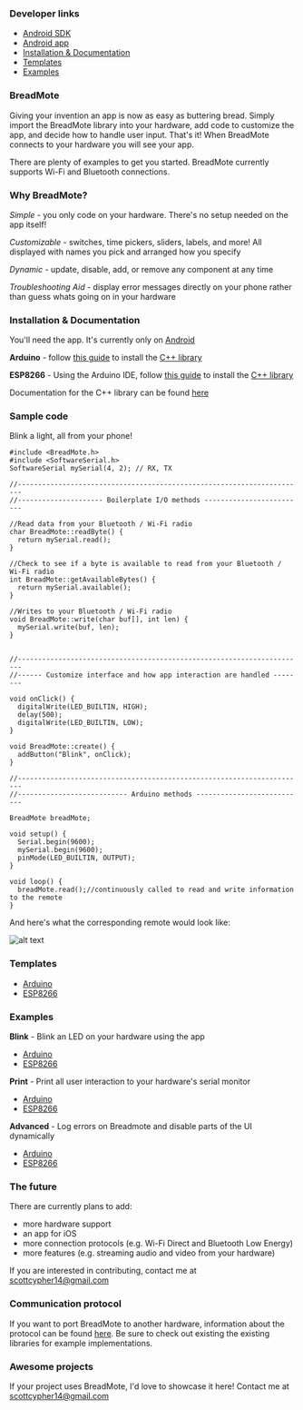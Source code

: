 ### Developer links

* [Android SDK](https://github.com/ScottCypher/BreadMote-Android)
* [Android app](https://play.google.com/apps/testing/com.cypher.breadmote)
* [Installation & Documentation](#installation--documentation)
* [Templates](#templates)
* [Examples](#examples)

### BreadMote

Giving your invention an app is now as easy as buttering bread. Simply import the BreadMote library into your hardware, add code to customize the app, and decide how to handle user input. That's it! When BreadMote connects to your hardware you will see your app.

There are plenty of examples to get you started. BreadMote currently supports Wi-Fi and Bluetooth connections.

### Why BreadMote?

*Simple* - you only code on your hardware. There's no setup needed on the app itself!

*Customizable* - switches, time pickers, sliders, labels, and more! All displayed with names you pick and arranged how you specify

*Dynamic* - update, disable, add, or remove any component at any time

*Troubleshooting Aid* - display error messages directly on your phone rather than guess whats going on in your hardware

### Installation & Documentation

You'll need the app. It's currently only on [Android](https://play.google.com/apps/testing/com.cypher.breadmote)

**Arduino** - follow [this guide](https://www.arduino.cc/en/Guide/Libraries) to install the [C++ library](https://github.com/ScottCypher/BreadMote/tree/master/libraries/c%2B%2B/)

**ESP8266** - Using the Arduino IDE, follow [this guide](https://www.arduino.cc/en/Guide/Libraries) to install the [C++ library](https://github.com/ScottCypher/BreadMote/tree/master/libraries/c%2B%2B/)

Documentation for the C++ library can be found [here](http://scottcypher.github.io/BreadMote/libraries/c++/class_bread_mote.html)


### Sample code
Blink a light, all from your phone!

    #include <BreadMote.h>
    #include <SoftwareSerial.h>
    SoftwareSerial mySerial(4, 2); // RX, TX
    
    //-----------------------------------------------------------------------
    //--------------------- Boilerplate I/O methods -------------------------
    
    //Read data from your Bluetooth / Wi-Fi radio
    char BreadMote::readByte() {
      return mySerial.read();
    }
    
    //Check to see if a byte is available to read from your Bluetooth / Wi-Fi radio
    int BreadMote::getAvailableBytes() {
      return mySerial.available();
    }
    
    //Writes to your Bluetooth / Wi-Fi radio
    void BreadMote::write(char buf[], int len) {
      mySerial.write(buf, len);
    }


    //-----------------------------------------------------------------------
    //------ Customize interface and how app interaction are handled --------

    void onClick() {
      digitalWrite(LED_BUILTIN, HIGH);
      delay(500);
      digitalWrite(LED_BUILTIN, LOW);
    }

    void BreadMote::create() {
      addButton("Blink", onClick);
    }

    //-----------------------------------------------------------------------
    //--------------------------- Arduino methods ---------------------------

    BreadMote breadMote;

    void setup() {
      Serial.begin(9600);
      mySerial.begin(9600);
      pinMode(LED_BUILTIN, OUTPUT);
    }

    void loop() {
      breadMote.read();//continuously called to read and write information to the remote
    }

And here's what the corresponding remote would look like:

![alt text](http://scottcypher.github.io/BreadMote/screenshot.png "Blink BreadMote screenshot")


### Templates

* [Arduino](https://github.com/ScottCypher/BreadMote/blob/master/arduino/template/template.ino)
* [ESP8266](https://github.com/ScottCypher/BreadMote/blob/master/esp8266/template/template.ino)

### Examples

**Blink** - Blink an LED on your hardware using the app

* [Arduino](https://github.com/ScottCypher/BreadMote/blob/master/arduino/blink/blink.ino)
* [ESP8266](https://github.com/ScottCypher/BreadMote/blob/master/esp8266/blink/blink.ino)

**Print** - Print all user interaction to your hardware's serial monitor

* [Arduino](https://github.com/ScottCypher/BreadMote/blob/master/arduino/demo/demo.ino)
* [ESP8266](https://github.com/ScottCypher/BreadMote/blob/master/esp8266/demo/demo.ino)

**Advanced** - Log errors on Breadmote and disable parts of the UI dynamically

* [Arduino](https://github.com/ScottCypher/BreadMote/blob/master/arduino/advanced/advanced.ino)
* [ESP8266](https://github.com/ScottCypher/BreadMote/blob/master/esp8266/advanced/advanced.ino)

### The future

There are currently plans to add:

* more hardware support
* an app for iOS
* more connection protocols (e.g. Wi-Fi Direct and Bluetooth Low Energy)
* more features (e.g. streaming audio and video from your hardware)

If you are interested in contributing, contact me at scottcypher14@gmail.com

### Communication protocol

If you want to port BreadMote to another hardware, information about the protocol can be found [here](http://scottcypher.github.io/BreadMote/protocol.md). Be sure to check out existing the existing libraries for example implementations.

### Awesome projects

If your project uses BreadMote, I'd love to showcase it here! Contact me at scottcypher14@gmail.com
